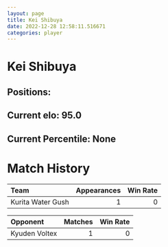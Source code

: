 ```yaml
---  
layout: page  
title: Kei Shibuya  
date: 2022-12-28 12:58:11.516671  
categories: player  
---
```

# Kei Shibuya

## Positions: 

## Current elo: 95.0

## Current Percentile: None

# Match History


| Team              |   Appearances |   Win Rate |
|:------------------|--------------:|-----------:|
| Kurita Water Gush |             1 |          0 |

| Opponent      |   Matches |   Win Rate |
|:--------------|----------:|-----------:|
| Kyuden Voltex |         1 |          0 |
